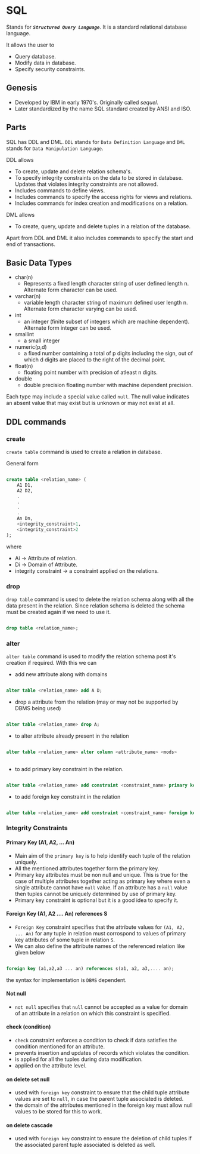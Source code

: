 # SQL

Stands for **_`Structured Query Language`_**. It is a standard relational database language.

It allows the user to 

- Query database.
- Modify data in database.
- Specify security constraints.

## Genesis

- Developed by IBM in early 1970's. Originally called _sequel_.
- Later standardized by the name SQL standard created by ANSI and ISO.

## Parts

SQL has DDL and DML. `DDL` stands for `Data Definition Language` and `DML` stands for `Data Manipulation Language`.

DDL allows

- To create, update and delete relation schema's.
- To specify integrity constraints on the data to be stored in database. Updates that violates integrity constraints are not allowed.
- Includes commands to define views.
- Includes commands to specify the access rights for views and relations.
- Includes commands for index creation and modifications on a relation.

DML allows

- To create, query, update and delete tuples in a relation of the database.

Apart from DDL and DML it also includes commands to specify the start and end of transactions.

## Basic Data Types

- char(n)
  - Represents a fixed length character string of user defined length n. Alternate form character can be used.
- varchar(n)
  - variable length character string of maximum defined user length n. Alternate form character varying can be used.
- int
  - an integer (finite subset of integers which are machine dependent). Alternate form integer can be used.
- smallint
  - a small integer
- numeric(p,d)
  - a fixed number containing a total of p digits including the sign, out of which d digits are placed to the right of the decimal point.
- float(n)
  - floating point number with precision of atleast n digits.
- double 
  - double precision floating number with machine dependent precision.

Each type may include a special value called `null`. The null value indicates an absent value that may exist but is unknown or may not exist at all.

## DDL commands

### create

`create table` command is used to create a relation in database.

General form

``` sql

create table <relation_name> (
    A1 D1,
    A2 D2,
    .
    .
    .
    .
    An Dn,
    <integrity_constraint>1,
    <integrity_constraint>2
);

```

where 
- Ai -> Attribute of relation.
- Di -> Domain of Attribute.
- integrity constraint -> a constraint applied on the relations.

### drop

`drop table` command is used to delete the relation schema along with all the data present in the relation. Since relation schema is deleted the schema must be created again if we need to use it.


``` sql

drop table <relation_name>;

```

### alter

`alter table` command is used to modify the relation schema post it's creation if required. With this we can 

- add new attribute along with domains

``` sql

alter table <relation_name> add A D;

```

- drop a attribute from the relation (may or may not be supported by DBMS being used)

``` sql

alter table <relation_name> drop A;

```

- to alter attribute already present in the relation

``` sql

alter table <relation_name> alter column <attribute_name> <mods>
 
```

- to add primary key constraint in the relation.

``` sql

alter table <relation_name> add constraint <constraint_name> primary key (a1,a2,....an);

```

- to add foreign key constraint in the relation

``` sql

alter table <relation_name> add constraint <constraint_name> foreign key (a1,a2.....an) references s;

```

### Integrity Constraints

#### Primary Key (A1, A2, ... An)

- Main aim of the `primary key` is to help identify each tuple of the relation uniquely.
- All the mentioned attributes together form the primary key.
- Primary key attributes must be non null and unique. This is true for the case of multiple attributes together acting as primary key where even a single attribute cannot have `null` value. If an attribute has a `null` value then tuples cannot be uniquely determined by use of primary key.
- Primary key constraint is optional but it is a good idea to specify it.

#### Foreign Key (A1, A2 .... An) references S

- `Foreign Key` constraint specifies that the attribute values for `(A1, A2, ... An)` for any tuple in relation must corrospond to values of primary key attributes of some tuple in relation `S`.
- We can also define the attribute names of the referenced relation like given below

``` sql

foreign key (a1,a2,a3 ... an) references s(a1, a2, a3,.... an);

```

the syntax for implementation is `DBMS` dependent.

#### Not null

- `not null` specifies that `null` cannot be accepted as a value for domain of an attribute in a relation on which this constraint is specified.

#### check (condition)

- `check` constraint enforces a condition to check if data satisfies the condition mentioned for an attribute.
- prevents insertion and updates of records which violates the condition.
- is applied for all the tuples during data modification.
- applied on the attribute level.

#### on delete set null

- used with `foreign key` constraint to ensure that the child tuple attribute values are set to `null`, in case the parent tuple associated is deleted.
- the domain of the attributes mentioned in the foreign key must allow null values to be stored for this to work.

#### on delete cascade

- used with `foreign key` constraint to ensure the deletion of child tuples if the associated parent tuple associated is deleted as well.
